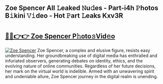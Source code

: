 ## Zoe Spencer All 𝙻eaked 𝙽u𝚍es - Part-i4h 𝙿hotos B𝚒kini 𝚅𝚒deo - Hot 𝙿art 𝙻eaks Kxv3R

# <h2><a href="http://ld13b2.urlbe.top/?page=Zoe+Spencer">🔗🔗👉👉 Zoe Spencer P𝚑oto𝚜Vid𝚎o</a></h2>

[![Zoe Spencer](https://i.imgur.com/eBuTRDB.gif)](http://ld13b2.urlbe.top/?page=Zoe+Spencer)
Zoe Spencer, a complex and elusive figure, resists easy understanding. Her groundbreaking use of digital media has enthralled and infuriated observers, generating debates on identity, ethics, and the evolving nature of online communities. Regardless of her future decisions, her mark on the virtual world is indelible. Armed with an unwavering spirit and undeniable allure, Zoe Spencer journey in the digital realm is unending.
